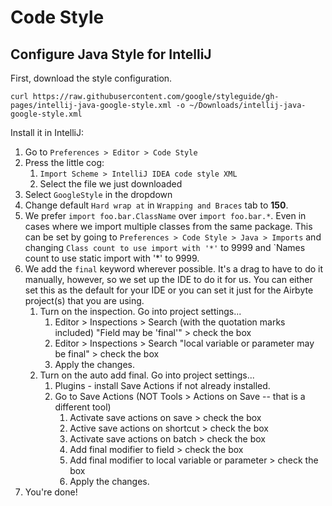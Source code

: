 # Code Style

## Configure Java Style for IntelliJ

First, download the style configuration.

```text
curl https://raw.githubusercontent.com/google/styleguide/gh-pages/intellij-java-google-style.xml -o ~/Downloads/intellij-java-google-style.xml
```

Install it in IntelliJ:

1. Go to `Preferences > Editor > Code Style`
2. Press the little cog:
   1. `Import Scheme > IntelliJ IDEA code style XML`
   2. Select the file we just downloaded
3. Select `GoogleStyle` in the dropdown
4. Change default `Hard wrap at` in `Wrapping and Braces` tab to **150**.
5. We prefer `import foo.bar.ClassName` over `import foo.bar.*`. Even in cases where we import multiple classes from the same package. This can be set by going to `Preferences > Code Style > Java > Imports` and changing `Class count to use import with '*'` to 9999 and \`Names count to use static import with '\*' to 9999.
6. We add the `final` keyword wherever possible. It's a drag to have to do it manually, however, so we set up the IDE to do it for us. You can either set this as the default for your IDE or you can set it just for the Airbyte project(s) that you are using.
   1. Turn on the inspection. Go into project settings...
      1. Editor > Inspections > Search (with the quotation marks included) "Field may be 'final'" > check the box
      2. Editor > Inspections > Search "local variable or parameter may be final" > check the box
      3. Apply the changes.
   2. Turn on the auto add final. Go into project settings...
      1. Plugins - install Save Actions if not already installed.
      2. Go to Save Actions (NOT Tools > Actions on Save -- that is a different tool)
         1. Activate save actions on save > check the box
         2. Active save actions on shortcut > check the box
         3. Activate save actions on batch > check the box
         4. Add final modifier to field > check the box
         5. Add final modifier to local variable or parameter > check the box
         6. Apply the changes.
7. You're done!
